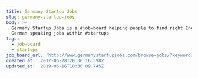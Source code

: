 ```yaml
---
title: Germany Startup Jobs
slug: germany-startup-jobs
body: >-
  Germany Startup Jobs is a #job-board helping people to find right English and
  German speaking jobs within #startups
tags:
  - job-board
  - startups
job_board_url: 'http://www.germanystartupjobs.com/browse-jobs/?keywords=&location=berlin'
created_at: '2017-06-28T20:36:16.598Z'
updated_at: '2019-06-16T10:36:09.745Z'
---
```


